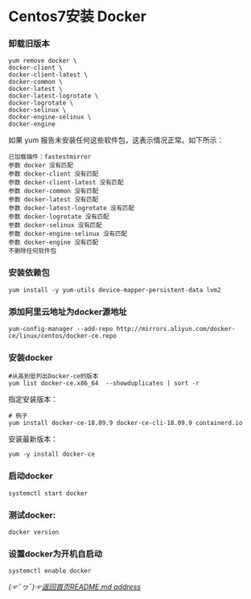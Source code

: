 # Centos7安装 Docker

### 卸载旧版本
```shell
yum remove docker \
docker-client \
docker-client-latest \
docker-common \
docker-latest \
docker-latest-logrotate \
docker-logrotate \
docker-selinux \
docker-engine-selinux \
docker-engine
```
如果 yum 报告未安装任何这些软件包，这表示情况正常。如下所示：
```text
已加载插件：fastestmirror
参数 docker 没有匹配
参数 docker-client 没有匹配
参数 docker-client-latest 没有匹配
参数 docker-common 没有匹配
参数 docker-latest 没有匹配
参数 docker-latest-logrotate 没有匹配
参数 docker-logrotate 没有匹配
参数 docker-selinux 没有匹配
参数 docker-engine-selinux 没有匹配
参数 docker-engine 没有匹配
不删除任何软件包

```

### 安装依赖包
```shell
yum install -y yum-utils device-mapper-persistent-data lvm2
```

### 添加阿里云地址为docker源地址
```shell
yum-config-manager --add-repo http://mirrors.aliyun.com/docker-ce/linux/centos/docker-ce.repo
```

### 安装docker
```shell
#从高到低列出Docker-ce的版本
yum list docker-ce.x86_64  --showduplicates | sort -r
```

指定安装版本：
```shell
# 例子
yum install docker-ce-18.09.9 docker-ce-cli-18.09.9 containerd.io
```
安装最新版本：
```shell
yum -y install docker-ce
```
### 启动docker
```shell
systemctl start docker
```

### 测试docker:

```shell
docker version
```

### 设置docker为开机自启动
```shell
systemctl enable docker
```

*(☞ﾟヮﾟ)☞[返回首页README.md address](https://github.com/fredomli/java-standard)*
